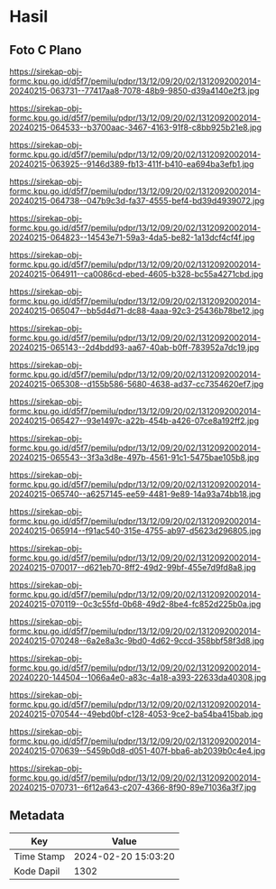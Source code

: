 # Hasil

## Foto C Plano

https://sirekap-obj-formc.kpu.go.id/d5f7/pemilu/pdpr/13/12/09/20/02/1312092002014-20240215-063731--77417aa8-7078-48b9-9850-d39a4140e2f3.jpg

https://sirekap-obj-formc.kpu.go.id/d5f7/pemilu/pdpr/13/12/09/20/02/1312092002014-20240215-064533--b3700aac-3467-4163-91f8-c8bb925b21e8.jpg

https://sirekap-obj-formc.kpu.go.id/d5f7/pemilu/pdpr/13/12/09/20/02/1312092002014-20240215-063925--9146d389-fb13-411f-b410-ea694ba3efb1.jpg

https://sirekap-obj-formc.kpu.go.id/d5f7/pemilu/pdpr/13/12/09/20/02/1312092002014-20240215-064738--047b9c3d-fa37-4555-bef4-bd39d4939072.jpg

https://sirekap-obj-formc.kpu.go.id/d5f7/pemilu/pdpr/13/12/09/20/02/1312092002014-20240215-064823--14543e71-59a3-4da5-be82-1a13dcf4cf4f.jpg

https://sirekap-obj-formc.kpu.go.id/d5f7/pemilu/pdpr/13/12/09/20/02/1312092002014-20240215-064911--ca0086cd-ebed-4605-b328-bc55a4271cbd.jpg

https://sirekap-obj-formc.kpu.go.id/d5f7/pemilu/pdpr/13/12/09/20/02/1312092002014-20240215-065047--bb5d4d71-dc88-4aaa-92c3-25436b78be12.jpg

https://sirekap-obj-formc.kpu.go.id/d5f7/pemilu/pdpr/13/12/09/20/02/1312092002014-20240215-065143--2d4bdd93-aa67-40ab-b0ff-783952a7dc19.jpg

https://sirekap-obj-formc.kpu.go.id/d5f7/pemilu/pdpr/13/12/09/20/02/1312092002014-20240215-065308--d155b586-5680-4638-ad37-cc7354620ef7.jpg

https://sirekap-obj-formc.kpu.go.id/d5f7/pemilu/pdpr/13/12/09/20/02/1312092002014-20240215-065427--93e1497c-a22b-454b-a426-07ce8a192ff2.jpg

https://sirekap-obj-formc.kpu.go.id/d5f7/pemilu/pdpr/13/12/09/20/02/1312092002014-20240215-065543--3f3a3d8e-497b-4561-91c1-5475bae105b8.jpg

https://sirekap-obj-formc.kpu.go.id/d5f7/pemilu/pdpr/13/12/09/20/02/1312092002014-20240215-065740--a6257145-ee59-4481-9e89-14a93a74bb18.jpg

https://sirekap-obj-formc.kpu.go.id/d5f7/pemilu/pdpr/13/12/09/20/02/1312092002014-20240215-065914--f91ac540-315e-4755-ab97-d5623d296805.jpg

https://sirekap-obj-formc.kpu.go.id/d5f7/pemilu/pdpr/13/12/09/20/02/1312092002014-20240215-070017--d621eb70-8ff2-49d2-99bf-455e7d9fd8a8.jpg

https://sirekap-obj-formc.kpu.go.id/d5f7/pemilu/pdpr/13/12/09/20/02/1312092002014-20240215-070119--0c3c55fd-0b68-49d2-8be4-fc852d225b0a.jpg

https://sirekap-obj-formc.kpu.go.id/d5f7/pemilu/pdpr/13/12/09/20/02/1312092002014-20240215-070248--6a2e8a3c-9bd0-4d62-9ccd-358bbf58f3d8.jpg

https://sirekap-obj-formc.kpu.go.id/d5f7/pemilu/pdpr/13/12/09/20/02/1312092002014-20240220-144504--1066a4e0-a83c-4a18-a393-22633da40308.jpg

https://sirekap-obj-formc.kpu.go.id/d5f7/pemilu/pdpr/13/12/09/20/02/1312092002014-20240215-070544--49ebd0bf-c128-4053-9ce2-ba54ba415bab.jpg

https://sirekap-obj-formc.kpu.go.id/d5f7/pemilu/pdpr/13/12/09/20/02/1312092002014-20240215-070639--5459b0d8-d051-407f-bba6-ab2039b0c4e4.jpg

https://sirekap-obj-formc.kpu.go.id/d5f7/pemilu/pdpr/13/12/09/20/02/1312092002014-20240215-070731--6f12a643-c207-4366-8f90-89e71036a3f7.jpg


## Metadata

| Key        | Value               |
| ---------- | ------------------- |
| Time Stamp | 2024-02-20 15:03:20 |
| Kode Dapil | 1302                |



